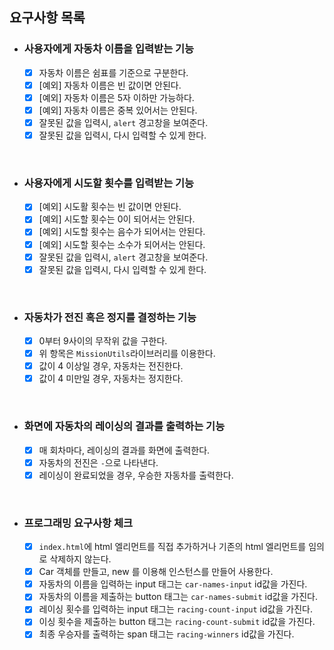 ## 요구사항 목록

- ### 사용자에게 자동차 이름을 입력받는 기능
  - [x] 자동차 이름은 쉼표를 기준으로 구분한다.
  - [x] [예외] 자동차 이름은 빈 값이면 안된다.
  - [x] [예외] 자동차 이름은 5자 이하만 가능하다.
  - [x] [예외] 자동차 이름은 중복 있어서는 안된다.
  - [x] 잘못된 값을 입력시, `alert` 경고창을 보여준다.
  - [x] 잘못된 값을 입력시, 다시 입력할 수 있게 한다.

<br/>

- ### 사용자에게 시도할 횟수를 입력받는 기능
  - [x] [예외] 시도활 횟수는 빈 값이면 안된다.
  - [x] [예외] 시도할 횟수는 0이 되어서는 안된다.
  - [x] [예외] 시도할 횟수는 음수가 되어서는 안된다.
  - [x] [예외] 시도할 횟수는 소수가 되어서는 안된다.
  - [x] 잘못된 값을 입력시, `alert` 경고창을 보여준다.
  - [x] 잘못된 값을 입력시, 다시 입력할 수 있게 한다.

<br/>

- ### 자동차가 전진 혹은 정지를 결정하는 기능
  - [x] 0부터 9사이의 무작위 값을 구한다.
  - [x] 위 항목은 `MissionUtils`라이브러리를 이용한다.
  - [x] 값이 4 이상일 경우, 자동차는 전진한다.
  - [x] 값이 4 미만일 경우, 자동차는 정지한다.

<br/>

- ### 화면에 자동차의 레이싱의 결과를 출력하는 기능
  - [x] 매 회차마다, 레이싱의 결과를 화면에 출력한다.
  - [x] 자동차의 전진은 `-`으로 나타낸다.
  - [x] 레이싱이 완료되었을 경우, 우승한 자동차를 출력한다.
  
<br/>

- ### 프로그래밍 요구사항 체크
  - [x] `index.html`에 html 엘리먼트를 직접 추가하거나 기존의 html 엘리먼트를 임의로 삭제하지 않는다.
  - [x] Car 객체를 만들고, new 를 이용해 인스턴스를 만들어 사용한다.
  - [x] 자동차의 이름을 입력하는 input 태그는 `car-names-input` id값을 가진다.
  - [x] 자동차의 이름을 제출하는 button 태그는 `car-names-submit` id값을 가진다.
  - [x] 레이싱 횟수를 입력하는 input 태그는 `racing-count-input` id값을 가진다.
  - [x] 이싱 횟수을 제출하는 button 태그는 `racing-count-submit` id값을 가진다.
  - [x] 최종 우승자를 출력하는 span 태그는 `racing-winners` id값을 가진다.

  <br/>